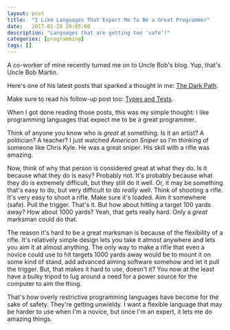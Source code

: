 ```yaml
---
layout: post
title:  "I Like Languages That Expect Me To Be a Great Programmer"
date:   2017-01-20 20:05:00
description: "Languages that are getting too 'safe'!"
categories: [programming]
tags: []
---
```


A co-worker of mine recently turned me on to Uncle Bob's blog.  Yup, that's Uncle Bob Martin.

Here's one of his latest posts that sparked a thought in me: [The Dark Path](http://blog.cleancoder.com/uncle-bob/2017/01/11/TheDarkPath.html).

Make sure to read his follow-up post too: [Types and Tests](http://blog.cleancoder.com/uncle-bob/2017/01/13/TypesAndTests.html).

When I got done reading those posts, this was my simple thought: I like programming languages
that expect me to be a great programmer.

Think of anyone you know who is *great* at something.  Is it an artist? A politician? A teacher?
I just watched _American Sniper_ so I'm thinking of someone like Chris Kyle. He was a great
sniper.  His skill with a rifle was amazing.

Now, think of why that person is considered great at what they do.  Is it because what they
do is easy?  Probably not.  It's probably because what they do is extremely difficult, but
they still do it well.  Or, it may be something that's easy to do, but very difficult to
do *really* well.  Think of shooting a rifle.  It's very easy to shoot a rifle.  Make sure it's
loaded.  Aim it somewhere (safe). Pull the trigger. That's it.  But how about hitting a target
100 yards away?  How about 1000 yards?  Yeah, that gets really hard.  Only a *great*
marksman could do that.

The reason it's hard to be a great marksman is because of the flexibility of a rifle.  It's
relatively simple design lets you take it almost anywhere and lets you aim it at almost anything.
The only way to make a rifle that even a novice could use to hit targets 1000 yards away
would be to mount it on some kind of stand, add advanced aiming software somehow and let it
pull the trigger.  But, that makes it hard to use, doesn't it?  You now at the least have a bulky tripod to
lug around a need for a power source for the computer to aim the thing.

That's how overly restrictive programming languages have become for the sake of safety.  They're
getting unwieldy.  I want a flexible language that may be harder to use when I'm a novice, but
once I'm an expert, it lets me do amazing things.
